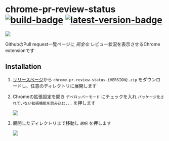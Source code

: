 # chrome-pr-review-status [![build-badge]][build-history] [![latest-version-badge]][latest-version]

![](https://user-images.githubusercontent.com/4990822/29319330-a5270c1c-820e-11e7-958c-da89394bb6c7.png)

GithubのPull request一覧ページに _完全な_ レビュー状況を表示させるChrome extensionです

## Installation

1. [リリースページ][latest-version]から `chrome-pr-review-status-{VERSION}.zip` をダウンロードし、任意のディレクトリに展開します

2. Chromeの拡張設定を開き `デベロッパーモード` にチェックを入れ `パッケージ化されていない拡張機能を読み込む...` を押します

   ![](https://user-images.githubusercontent.com/4990822/29319633-9f82ac3e-820f-11e7-8419-fca3a264e1f7.png)

3. 展開したディレクトリまで移動し `選択` を押します

   ![](https://user-images.githubusercontent.com/4990822/29319819-3e639584-8210-11e7-9bc0-3da37315731f.png)

[latest-version-badge]: https://img.shields.io/github/release/844196/chrome-pr-review-status.svg
[latest-version]: https://github.com/844196/chrome-pr-review-status/releases/latest
[build-badge]: https://circleci.com/gh/844196/chrome-pr-review-status.svg?style=shield
[build-history]: https://circleci.com/gh/844196/chrome-pr-review-status
